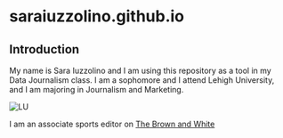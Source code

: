 # saraiuzzolino.github.io
## Introduction
My name is Sara Iuzzolino and I am using this repository as a tool in my Data Journalism class. I am a sophomore and I attend Lehigh University, and I am majoring in Journalism and Marketing. 

![LU](https://www.usnews.com/dims4/USNEWS/bc84deb/17177859217/resize/800x540%3E/quality/85/?url=https%3A%2F%2Fmedia.beam.usnews.com%2F0c%2F8153695a86c9c599c8183fd82331be%2Fcollege-photo_26157.jpg)

I am an associate sports editor on [The Brown and White](https://thebrownandwhite.com/)

